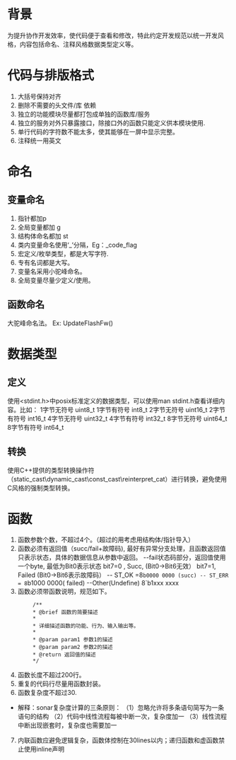 # 背景
为提升协作开发效率，使代码便于查看和修改，特此约定开发规范以统一开发风格，内容包括命名、注释风格数据类型定义等。
# 代码与排版格式
1. 大括号保持对齐
2. 删除不需要的头文件/库 依赖
3. 独立的功能模块尽量都打包成单独的函数库/服务
4. 独立的服务对外只暴露接口，除接口外的函数只能定义供本模块使用.
5. 单行代码的字符数不能太多，使其能够在一屏中显示完整。
6. 注释统一用英文
# 命名
## 变量命名
1. 指针都加p
2. 全局变量都加 g
3. 结构体命名都加  st
4. 类内变量命名使用‘_’分隔，Eg：_code_flag
5. 宏定义/枚举类型，都是大写字符.
6. 专有名词都是大写。
7. 变量名采用小驼峰命名。
8. 全局变量尽量少定义/使用。
## 函数命名
大驼峰命名法。
Ex:  UpdateFlashFw()
# 数据类型
## 定义
使用<stdint.h>中posix标准定义的数据类型，可以使用man stdint.h查看详细内容。比如：
	1字节无符号  uint8_t
	1字节有符号  int8_t
	2字节无符号  uint16_t
	2字节有符号  int16_t
	4字节无符号  uint32_t
	4字节有符号  int32_t
	8字节无符号  uint64_t
	8字节有符号  int64_t
## 转换
使用C++提供的类型转换操作符（static_cast\dynamic_cast\const_cast\reinterpret_cat）进行转换，避免使用C风格的强制类型转换。
# 函数
1. 函数参数个数，不超过4个。（超过的用考虑用结构体/指针导入）
2. 函数必须有返回值（succ/fail+故障码), 最好有异常分支处理，且函数返回值只表示状态，具体的数据信息从参数中返回。
        --fail状态码部分，返回值使用一个byte, 最低为Bit0表示状态
        bit7=0 , Succ,  (Bit0->Bit6无效）
        bit7=1, Failed (Bit0->Bit6表示故障码）
        -- ST_OK =8`b0000 0000 (succ)
        -- ST_ERR = 8`b1000 0000( failed)
        --Other(Undefine)   8`b1xxx xxxx
3. 函数必须带函数说明，规范如下。
```
        /**
        * @brief 函数的简要描述
        *
        * 详细描述函数的功能、行为、输入输出等。
        *
        * @param param1 参数1的描述
        * @param param2 参数2的描述
        * @return 返回值的描述
        */
```
4. 函数长度不超过200行。
5. 重复的代码行尽量用函数封装。
6. 函数复杂度不超过30.
- 解释：sonar复杂度计算的三条原则：
（1）忽略允许将多条语句简写为一条语句的结构
（2）代码中线性流程每被中断一次，复杂度加一
（3）线性流程中断出现嵌套时，复杂度也需要加一
7. 内联函数应避免逻辑复杂，函数体控制在30lines以内；递归函数和虚函数禁止使用inline声明

